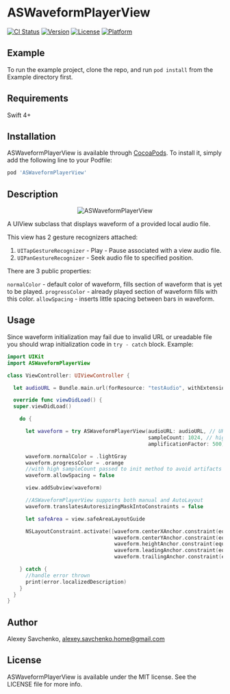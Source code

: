 # ASWaveformPlayerView

[![CI Status](http://img.shields.io/travis/alexey-savchenko/ASWaveformPlayerView.svg?style=flat)](https://travis-ci.org/alexey-savchenko/ASWaveformPlayerView)
[![Version](https://img.shields.io/cocoapods/v/ASWaveformPlayerView.svg?style=flat)](http://cocoapods.org/pods/ASWaveformPlayerView)
[![License](https://img.shields.io/cocoapods/l/ASWaveformPlayerView.svg?style=flat)](http://cocoapods.org/pods/ASWaveformPlayerView)
[![Platform](https://img.shields.io/cocoapods/p/ASWaveformPlayerView.svg?style=flat)](http://cocoapods.org/pods/ASWaveformPlayerView)

## Example

To run the example project, clone the repo, and run `pod install` from the Example directory first.

## Requirements
Swift 4+
## Installation

ASWaveformPlayerView is available through [CocoaPods](http://cocoapods.org). To install
it, simply add the following line to your Podfile:

```ruby
pod 'ASWaveformPlayerView'
```

## Description


<p align="center">
<img src="https://i.imgur.com/4N46rjHl.png" alt="ASWaveformPlayerView"/>
</p>

A UIView subclass that displays waveform of a provided local audio file.

This view has 2 gesture recognizers attached:
1) `UITapGestureRecognizer` - Play - Pause associated with a view audio file.
2) `UIPanGestureRecognizer` - Seek audio file to specified position.

There are 3 public properties:

`normalColor` - default color of waveform, fills section of waveform that is yet to be played.
`progressColor` - already played section of waveform fills with this color.
`allowSpacing` - inserts little spacing between bars in waveform.

## Usage

Since waveform initialization may fail due to invalid URL or ureadable file you should wrap initialization code in `try - catch` block.
Example:

```swift
import UIKit
import ASWaveformPlayerView

class ViewController: UIViewController {

  let audioURL = Bundle.main.url(forResource: "testAudio", withExtension: "mp3")!

  override func viewDidLoad() {
  super.viewDidLoad()

    do {

      let waveform = try ASWaveformPlayerView(audioURL: audioURL, // URL to local a audio file
                                              sampleCount: 1024, // higher numbers make waveform more detailed
                                              amplificationFactor: 500) // constant that affects height of each 'bar' in waveform

      waveform.normalColor = .lightGray
      waveform.progressColor = .orange
      //with high sampleCount passed to init method to avoid artifacts set this to false
      waveform.allowSpacing = false

      view.addSubview(waveform)

      //ASWaveformPlayerView supports both manual and AutoLayout
      waveform.translatesAutoresizingMaskIntoConstraints = false

      let safeArea = view.safeAreaLayoutGuide

      NSLayoutConstraint.activate([waveform.centerXAnchor.constraint(equalTo: safeArea.centerXAnchor),
                                   waveform.centerYAnchor.constraint(equalTo: safeArea.centerYAnchor),
                                   waveform.heightAnchor.constraint(equalToConstant: 128),
                                   waveform.leadingAnchor.constraint(equalTo: safeArea.leadingAnchor),
                                   waveform.trailingAnchor.constraint(equalTo: safeArea.trailingAnchor)])

    } catch {
      //handle error thrown
      print(error.localizedDescription)
    }
  }
}
```

## Author

Alexey Savchenko, alexey.savchenko.home@gmail.com

## License

ASWaveformPlayerView is available under the MIT license. See the LICENSE file for more info.

